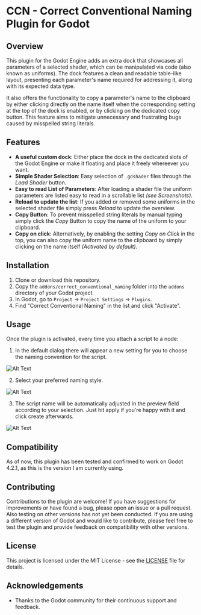 # CCN - Correct Conventional Naming Plugin for Godot

## Overview
This plugin for the Godot Engine adds an extra dock that showcases all parameters of a selected shader, which can be manipulated via code (also known as uniforms). The dock features a clean and readable table-like layout, presenting each parameter's name required for addressing it, along with its expected data type.

It also offers the functionality to copy a parameter's name to the clipboard by either clicking directly on the name itself when the corresponding setting at the top of the dock is enabled, or by clicking on the dedicated copy button. This feature aims to mitigate unnecessary and frustrating bugs caused by misspelled string literals.

## Features
- **A useful custom dock**: Either place the dock in the dedicated slots of the Godot Engine or make it floating and place it freely whereever you want.
- **Simple Shader Selection**: Easy selection of `.gdshader` files through the _Load Shader_ button.
- **Easy to read List of Parameters**: After loading a shader file the uniform parameters are listed easy to read in a scrollable list _(see Screenshots)_.
- **Reload to update the list**: If you added or removed some uniforms in the selected shader file simply press _Reload_ to update the overview.
- **Copy Button**: To prevent misspelled string literals by manual typing simply click the _Copy_ Button to copy the name of the uniform to your clipboard.
- **Copy on click**: Alternatively, by enabling the setting _Copy on Click_ in the top, you can also copy the uniform name to the clipboard by simply clicking on the name itself _(Activated by default)_.

## Installation
1. Clone or download this repository.
2. Copy the `addons/correct_conventional_naming` folder into the `addons` directory of your Godot project.
3. In Godot, go to `Project` -> `Project Settings` -> `Plugins`.
4. Find "Correct Conventional Naming" in the list and click "Activate".

## Usage
Once the plugin is activated, every time you attach a script to a node:
1. In the default dialog there will appear a new setting for you to choose the naming convention for the script.

![Alt Text](/screenshots/attach_node_script.png?raw=true "The new setting")

2. Select your preferred naming style.

![Alt Text](/screenshots/attach_node_script_select.png?raw=true "Select the naming convention")

3. The script name will be automatically adjusted in the preview field according to your selection. Just hit apply if you're happy with it and click create afterwards.

![Alt Text](/screenshots/attach_node_script_snake_case.png?raw=true "Preview and apply the new name")

## Compatibility
As of now, this plugin has been tested and confirmed to work on Godot 4.2.1, as this is the version I am currently using.

## Contributing
Contributions to the plugin are welcome! If you have suggestions for improvements or have found a bug, please open an issue or a pull request. Also testing on other versions has not yet been conducted. If you are using a different version of Godot and would like to contribute, please feel free to test the plugin and provide feedback on compatibility with other versions.

## License
This project is licensed under the MIT License - see the [LICENSE](LICENSE) file for details.

## Acknowledgements
- Thanks to the Godot community for their continuous support and feedback.
